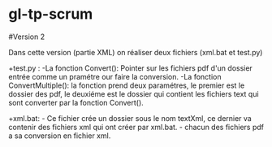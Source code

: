 # gl-tp-scrum
#Version 2

Dans cette version (partie XML) on réaliser deux fichiers (xml.bat et test.py)

+test.py : 
  -La fonction Convert(): Pointer sur les fichiers pdf d'un dossier entrée comme un pramétre our faire la conversion.
  -La fonction ConvertMultiple(): la fonction prend deux paramétres, le premier est le dossier des pdf, le deuxiéme est le dossier qui contient les fichiers text qui sont converter par la fonction Convert().

+xml.bat: 
    - Ce fichier crée un dossier sous le nom textXml, ce dernier va contenir des fichiers xml qui ont créer par xml.bat.
    - chacun des fichiers pdf a sa conversion en fichier xml.
